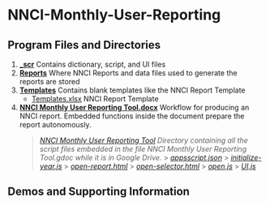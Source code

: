 # NNCI-Monthly-User-Reporting

## Program Files and Directories

1.  [**\_scr**](./_scr) Contains dictionary, script, and UI files
2.  [**Reports**](./Reports) Where NNCI Reports and data files used to generate the reports are stored
3.  [**Templates**](./Templates) Contains blank templates like the NNCI Report Template
    - [Templates.xlsx](./Templates/Template.xlsx) NNCI Report Template
4.  [**NNCI Monthly User Reporting Tool.docx**](./NNCI%20Monthly%20User%20Reporting%20Tool.docx) Workflow for producing an NNCI report. Embedded functions inside the document prepare the report autonomously.
    > [_NNCI Monthly User Reporting Tool_](NNCI%20Monthly%20User%20Reporting%20Tool) _Directory containing all the script files embedded in the file NNCI Monthly User Reporting Tool.gdoc while it is in Google Drive._ > [_appsscript.json_](./NNCI%20Monthly%20User%20Reporting%20Tool/appsscript.json) > [_initialize-year.js_](./NNCI%20Monthly%20User%20Reporting%20Tool/initialize-year.js) > [_open-report.html_](./NNCI%20Monthly%20User%20Reporting%20Tool/open-report.html) > [_open-selector.html_](./NNCI%20Monthly%20User%20Reporting%20Tool/open-selector.html) > [_open.js_](./NNCI%20Monthly%20User%20Reporting%20Tool/open.js) > [_UI.js_](./NNCI%20Monthly%20User%20Reporting%20Tool/UI.js)

## Demos and Supporting Information

